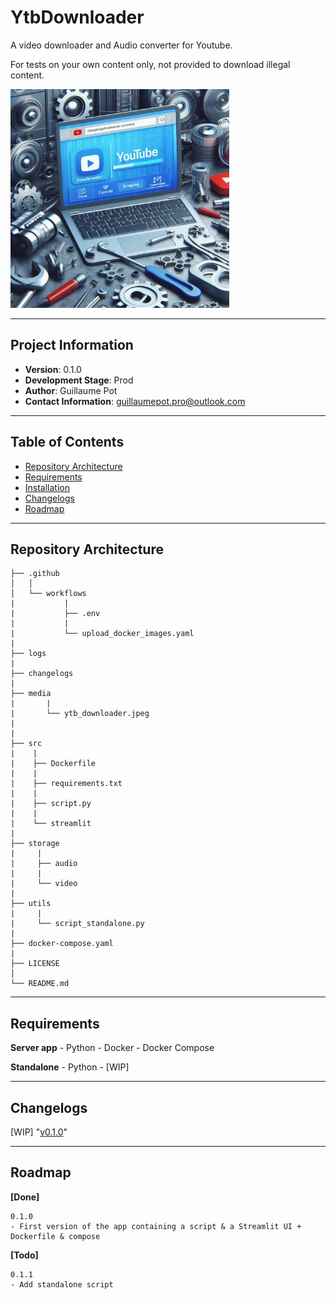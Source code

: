 # YtbDownloader
A video downloader and Audio converter for Youtube.

For tests on your own content only, not provided to download illegal content.


<img src="./media/ytb_downloader.jpeg" width="350" height="350">


---


## Project Information

- **Version**: 0.1.0
- **Development Stage**: Prod
- **Author**: Guillaume Pot
- **Contact Information**: guillaumepot.pro@outlook.com

---


## Table of Contents
- [Repository Architecture](#repository-architecture)
- [Requirements](#requirements)
- [Installation](#installation)
- [Changelogs](#Changelogs)
- [Roadmap](#roadmap)

---


## Repository Architecture

```
├── .github
│   │
│   └── workflows
|           |
|           ├── .env
|           |
|           └── upload_docker_images.yaml
|   
├── logs
|        
├── changelogs
|        
├── media
|       |
|       └── ytb_downloader.jpeg
|
|
├── src
|    |
|    ├── Dockerfile
|    |
|    ├── requirements.txt
|    |
|    ├── script.py
|    |
|    └── streamlit
|
├── storage
|     |
|     ├── audio
|     |
|     └── video
|
├── utils
|     |
|     └── script_standalone.py
|
├── docker-compose.yaml
|
├── LICENSE
│
└── README.md
```

---

## Requirements

**Server app**
    - Python
    - Docker
    - Docker Compose

**Standalone**
    - Python
    - [WIP]

---

## Changelogs

[WIP]
"[v0.1.0](./changelogs/0.1.0.md)"



---

## Roadmap

**[Done]**
```
0.1.0
- First version of the app containing a script & a Streamlit UI + Dockerfile & compose

```


**[Todo]**  
```
0.1.1
- Add standalone script
```
